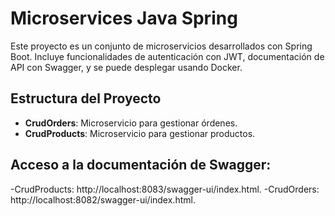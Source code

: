 # Microservices Java Spring

Este proyecto es un conjunto de microservicios desarrollados con Spring Boot. Incluye funcionalidades de autenticación con JWT, documentación de API con Swagger, y se puede desplegar usando Docker.

## Estructura del Proyecto

- **CrudOrders**: Microservicio para gestionar órdenes.
- **CrudProducts**: Microservicio para gestionar productos.

## Acceso a la documentación de Swagger:

-CrudProducts: http://localhost:8083/swagger-ui/index.html.
-CrudOrders: http://localhost:8082/swagger-ui/index.html.


